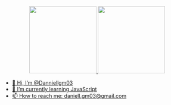 <div align="center">
      <a href="https://github.com/rafaballerini">
      <img height="180em"  src="https://github-readme-stats.vercel.app/api?username=Danniellgm03&show_icons=true&theme=github_dark&include_all_commits=true&count_private=true"/>
      <img height="180em" src="https://github-readme-stats.vercel.app/api/top-langs/?username=Danniellgm03&layout=compact&langs_count=7&theme=github_dark"/>
</div>

  
  
  - 👋 Hi, I’m @Danniellgm03
- 🌱 I’m currently learning JavaScript
- 📫 How to reach me: daniell.gm03@gmail.com
